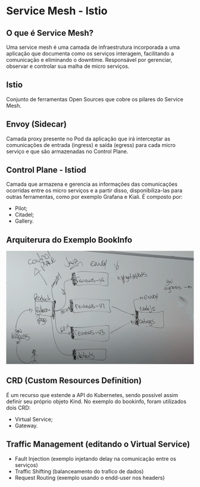 # Service Mesh - Istio

## O que é Service Mesh?
Uma service mesh é uma camada de infraestrutura incorporada a uma aplicação que documenta como os serviços interagem, facilitando a comunicação e eliminando o downtime. Responsável por gerenciar, observar e controlar sua malha de micro serviços.

## Istio
Conjunto de ferramentas Open Sources que cobre os pilares do Service Mesh.

## Envoy (Sidecar)
Camada proxy presente no Pod da aplicação que irá interceptar as comunicações de entrada (ingress) e saída (egress) para cada micro serviço e que são armazenadas no Control Plane.

## Control Plane - Istiod
Camada que armazena e gerencia as informações das comunicações ocorridas entre os micro serviços e a partir disso, disponibiliza-las para outras ferramentas, como por exemplo Grafana e Kiali. É composto por:
- Pilot;
- Citadel;
- Gallery.

## Arquiterura do Exemplo BookInfo
![Book-info Sample](../assets/bookinfo-sample.png)

## CRD (Custom Resources Definition)
É um recurso que estende a API do Kubernetes, sendo possível assim definir seu próprio objeto Kind. No exemplo do bookinfo, foram utilizados dois CRD:
- Virtual Service;
- Gateway.

## Traffic Management (editando o Virtual Service) 
- Fault Injection (exemplo injetando delay na comunicação entre os serviços)
- Traffic Shifting (balanceamento do trafico de dados)
- Request Routing (exemplo usando o endd-user nos headers)
